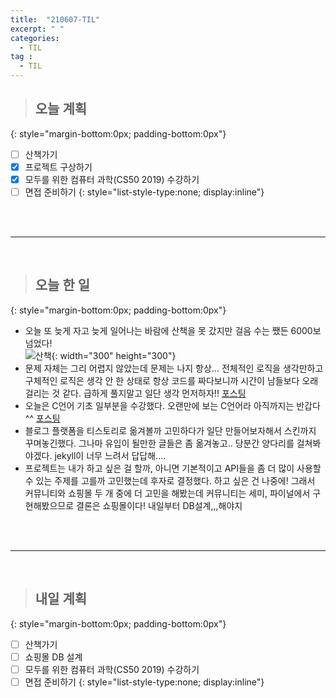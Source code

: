 ```yaml
---
title:  "210607-TIL"
excerpt: " "
categories: 
  - TIL
tag : 
  - TIL
---
```



> ## 오늘 계획
{: style="margin-bottom:0px; padding-bottom:0px"}

- [ ] 산책가기
- [X] 프로젝트 구상하기
- [X] 모두를 위한 컴퓨터 과학(CS50 2019) 수강하기
- [ ] 면접 준비하기
{: style="list-style-type:none; display:inline"}

<br><br>

-----------------------

<br>

> ## 오늘 한 일
{: style="margin-bottom:0px; padding-bottom:0px"}


- 오늘 또 늦게 자고 늦게 일어나는 바람에 산책을 못 갔지만 걸음 수는 쨌든 6000보 넘었다!  <br> ![산책](https://user-images.githubusercontent.com/70805241/121056046-c1aba300-c7f8-11eb-843e-5946fe69546a.png){: width="300" height="300"}
- 문제 자체는 그리 어렵지 않았는데 문제는 나지 항상... 전체적인 로직을 생각만하고 구체적인 로직은 생각 안 한 상태로 항상 코드를 짜다보니까 시간이 남들보다 오래걸리는 것 같다. 급하게 풀지말고 일단 생각 먼저하자!! [포스팅](https://techhan.github.io/algorithm/programmers-51/)
- 오늘은 C언어 기초 일부분을 수강했다. 오랜만에 보는 C언어라 아직까지는 반갑다^^ [포스팅](https://techhan.github.io/study/CS50-02/)
- 블로그 플랫폼을 티스토리로 옮겨볼까 고민하다가 일단 만들어보자해서 스킨까지 꾸며놓긴했다. 그나마 유입이 될만한 글들은 좀 옮겨놓고.. 당분간 양다리를 걸쳐봐야겠다. jekyll이 너무 느려서 답답해....
- 프로젝트는 내가 하고 싶은 걸 할까, 아니면 기본적이고 API들을 좀 더 많이 사용할 수 있는 주제를 고를까 고민했는데 후자로 결정했다. 하고 싶은 건 나중에! 그래서 커뮤니티와 쇼핑몰 두 개 중에 더 고민을 해봤는데 커뮤니티는 세미, 파이널에서 구현해봤으므로 결론은 쇼핑몰이다! 내일부터 DB설계,,,해야지


<br><br>

---------

<br>

> ## 내일 계획
{: style="margin-bottom:0px; padding-bottom:0px"}


- [ ] 산책가기
- [ ] 쇼핑몰 DB 설계
- [ ] 모두를 위한 컴퓨터 과학(CS50 2019) 수강하기
- [ ] 면접 준비하기
{: style="list-style-type:none; display:inline"}
